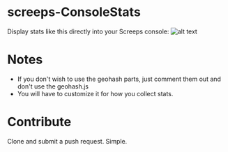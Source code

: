 # screeps-ConsoleStats

Display stats like this directly into your Screeps console:
![alt text][screen-cap1]

[screen-cap1]: http://i.imgur.com/1BkhM1f.png "Sample Screen Capture"

# Notes

* If you don't wish to use the geohash parts, just comment them out and don't use the geohash.js
* You will have to customize it for how you collect stats.

# Contribute

Clone and submit a push request. Simple.
